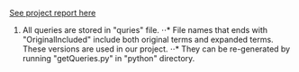 [See project report here](REPORT.md)

1. All queries are stored in "quries" file.
⋅⋅* File names that ends with "OriginalIncluded" include both original terms and expanded terms. These versions are used in our project.
⋅⋅* They can be re-generated by running "getQueries.py" in "python" directory.
